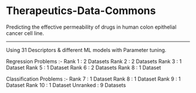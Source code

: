 # Therapeutics-Data-Commons
Predicting the effective permeability of drugs in human colon epithelial cancer cell line.

---
Using 31 Descriptors & different ML models with Parameter tuning.

  Regression Problems :-
    Rank 1 : 2 Datasets
    Rank 2 : 2 Datasets
    Rank 3 : 1 Dataset
    Rank 5 : 1 Dataset
    Rank 6 : 2 Datasets
    Rank 8 : 1 Dataset

  Classification Problems :-
    Rank 7 : 1 Dataset
    Rank 8 : 1 Dataset
    Rank 9 : 1 Dataset
    Rank 10 : 1 Dataset
    Unranked : 9 Datasets
